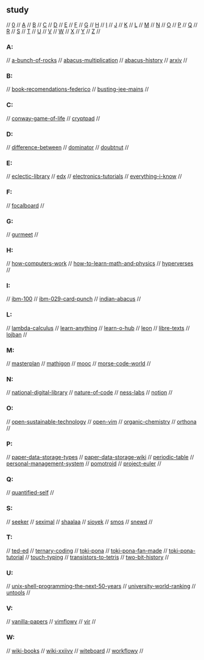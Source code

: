 ## study

// [0](#0) // [A](#a) // [B](#b) // [C](#c) // [D](#d) // [E](#e) // [F](#f) // [G](#g)
// [H](#h) // [I](#i) // [J](#j) // [K](#k) // [L](#l) // [M](#m) // [N](#n) // [O](#o)
// [P](#p) // [Q](#q) // [R](#r) // [S](#s) // [T](#t) // [U](#u) // [V](#v) // [W](#w)
// [X](#x) // [Y](#y) // [Z](#z) //

### A:
// [a-bunch-of-rocks](https://imgs.xkcd.com/comics/a_bunch_of_rocks.png)
// [abacus-multiplication](https://www.cuemath.com/learn/abacus-multiplication/)
// [abacus-history](https://www.cuemath.com/learn/abacus-history/)
// [arxiv](https://arxiv.org/)
//

### B:
// [book-recomendations-federico](https://federicoterzi.com/books/)
// [busting-jee-mains](https://bustingjeemain.com/)
//

### C:
// [conway-game-of-life](https://www.conwaylife.com/)
// [cryptpad](https://pad.tildeverse.org/)
//

### D:
// [difference-between](http://www.differencebetween.net/)
// [dominator](https://www.baucomrobotics.com/domino-robot)
// [doubtnut](https://doubtnut.com/)
//

### E:
// [eclectic-library](https://eclectic-library.neocities.org/)
// [edx](https://www.edx.org/)
// [electronics-tutorials](https://www.electronics-tutorials.ws/)
// [everything-i-know](https://wiki.nikitavoloboev.xyz/)
//

### F:
// [focalboard](https://www.focalboard.com/)
//

### G:
// [gurmeet](https://gurmeet.net/)
//

### H:
// [how-computers-work](https://www.youtube.com/watch?v=QZwneRb-zqA)
// [how-to-learn-math-and-physics](https://math.ucr.edu/home/baez/books.html)
// [hyperverses](https://hypervers.es/)
//

### I:
// [ibm-100](https://www.ibm.com/ibm/history/ibm100/us/en/)
// [ibm-029-card-punch](https://twobithistory.org/2018/06/23/ibm-029-card-punch.html)
// [indian-abacus](https://www.indianabacus.com/)
//

### L:
// [lambda-calculus](https://en.wikipedia.org/wiki/Lambda_calculus)
// [learn-anything](https://learn-anything.xyz/)
// [learn-o-hub](https://examfear.com/)
// [leon](https://getleon.ai/)
// [libre-texts](https://libretexts.org/)
// [lojban](https://mw.lojban.org/index.php?title=Lojban&setlang=en-US)
//

### M:
// [masterplan](https://github.com/SolarLune/masterplan)
// [mathigon](https://mathigon.org/)
// [mooc](https://www.mooc.org/)
// [morse-code-world](https://morsecode.world/)
//

### N:
// [national-digital-library](https://ndl.iitkgp.ac.in/)
// [nature-of-code](https://natureofcode.com/)
// [ness-labs](https://nesslabs.com/)
// [notion](https://www.notion.so/)
//

### O:
// [open-sustainable-technology](https://github.com/protontypes/open-sustainable-technology)
// [open-vim](https://www.openvim.com/)
// [organic-chemistry](http://www.3rd1000.com/chem301/chem30.htm)
// [orthona](http://www.orthona.net/)
//

### P:
// [paper-data-storage-types](https://www.monperrus.net/martin/store-data-paper)
// [paper-data-storage-wiki](https://en.wikipedia.org/wiki/Paper_data_storage)
// [periodic-table](https://www.webelements.com/)
// [personal-management-system](https://github.com/Volmarg/personal-management-system)
// [pomotroid](https://splode.github.io/pomotroid/)
// [project-euler](https://projecteuler.net)
//

### Q:
// [quantified-self](https://quantifiedself.com/)
//

### S:
// [seeker](https://www.seeker.com/)
// [seximal](https://www.seximal.net/)
// [shaalaa](https://www.shaalaa.com/)
// [sioyek](https://github.com/ahrm/sioyek/)
// [smos](https://github.com/NorfairKing/smos)
// [snewd](https://snewd.com/)
//

### T:
// [ted-ed](https://ed.ted.com/)
// [ternary-coding](https://arxiv.org/pdf/1807.06419.pdf)
// [toki-pona](https://tokipona.org/)
// [toki-pona-fan-made](http://tokipona.net/tp/default.aspx)
// [toki-pona-tutorial](https://devurandom.xyz/tokipona/)
// [touch-typing](https://www.typingstudy.com/)
// [transistors-to-tetris](https://www.youtube.com/watch?v=6caLyckwo7U)
// [two-bit-history](https://twobithistory.org/)
//

### U:
// [unix-shell-programming-the-next-50-years](https://www.micahlerner.com/2021/07/14/unix-shell-programming-the-next-50-years.html)
// [university-world-ranking](https://www.topuniversities.com/university-rankings/university-subject-rankings/2022/engineering-technology)
// [untools](https://untools.co/)
//

### V:
// [vanilla-papers](https://vanillapapers.net/)
// [vimflowy](https://www.wuthejeff.com/vimflowy/#)
// [vir](https://github.com/TommyX12/VIR)
//

### W:
// [wiki-books](https://en.wikibooks.org/wiki/Main_Page)
// [wiki-xxiivv](https://wiki.xxiivv.com/)
// [witeboard](https://witeboard.com/)
// [workflowy](https://workflowy.com/home-all-ideas/)
//
